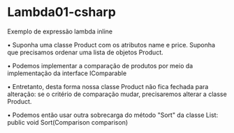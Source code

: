 # Lambda01-csharp
Exemplo de expressão lambda inline

• Suponha uma classe Product com os atributos name e price. Suponha que precisamos ordenar uma lista de objetos Product.

• Podemos implementar a comparação de produtos por meio da
implementação da interface IComparable<Product>

• Entretanto, desta forma nossa classe Product não fica fechada
para alteração: se o critério de comparação mudar,
precisaremos alterar a classe Product.

• Podemos então usar outra sobrecarga do método "Sort" da classe List:
public void Sort(Comparison<T> comparison)
